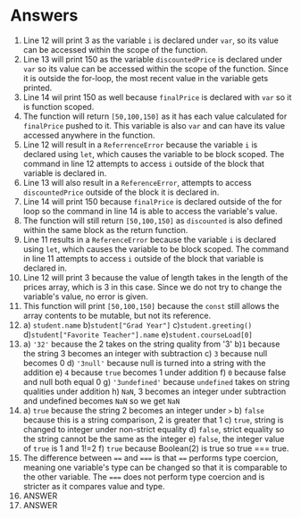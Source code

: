 # Answers
1. Line 12 will print 3 as the variable `i` is declared under `var`, so its value can be accessed within the scope of the function. 
2. Line 13 will print 150 as the variable `discountedPrice` is declared under `var` so its value can be accessed within the scope of the function. Since it is outside the for-loop, the most recent value in the variable gets printed. 
3. Line 14 wil print 150 as well because `finalPrice` is declared with `var` so it is function scoped. 
4. The function will return `[50,100,150]` as it has each value calculated for `finalPrice` pushed to it. This variable is also `var` and can have its value accessed anywhere in the function. 
5. Line 12 will result in a `ReferrenceError` because the variable `i` is declared using `let`, which causes the variable to be block scoped. The command in line 12 attempts to access `i` outside of the block that variable is declared in. 
6. Line 13 will also result in a `ReferenceError`, attempts to access `discountedPrice` outside of the block it is declared in. 
7. Line 14 will print 150 because `finalPrice` is declared outside of the for loop so the command in line 14 is able to access the variable's value.
8. The function will still return `[50,100,150]` as `discounted` is also defined within the same block as the return function. 
9. Line 11 results in a `ReferenceError` because the variable `i` is declared using `let`, which causes the variable to be block scoped. The command in line 11 attempts to access `i` outside of the block that variable is declared in. 
10. Line 12 will print 3 because the value of length takes in the length of the prices array, which is 3 in this case. Since we do not try to change the variable's value, no error is given. 
11. This function will print `[50,100,150]` because the `const` still allows the array contents to be mutable, but not its reference. 
12. a) `student.name` b)`student["Grad Year"]` c)`student.greeting()` d)`student["Favorite Teacher"].name` e)`student.courseLoad[0]`
13. a) `'32'` because the 2 takes on the string quality from '3' b)`1` because the string 3 becomes an integer with subtraction c) `3` because null becomes 0 d) `'3null'` because null is turned into a string with the addition e) `4` because `true` becomes 1 under addition f) `0` because false and null both equal 0 g) `'3undefined'` because `undefined` takes on string qualities under addition  h) `NaN`, 3 becomes an integer under subtraction and undefined becomes `NaN` so we get `NaN` 
14. a) `true` because the string 2 becomes an integer under `>` b) `false` because this is a string comparison, 2 is greater that 1 c) `true`, string is changed to integer under non-strict equality d) `false`, strict equality so the string cannot be the same as the integer e) `false`, the integer value of `true` is 1 and 1!=2 f) `true` because Boolean(2) is true so true === true. 
15. The difference between `==` and `===` is that `==` performs type coercion, meaning one variable's type can be changed so that it is comparable to the other variable. The `===` does not perform type coercion and is stricter as it compares value and type. 
17. ANSWER
19. ANSWER
